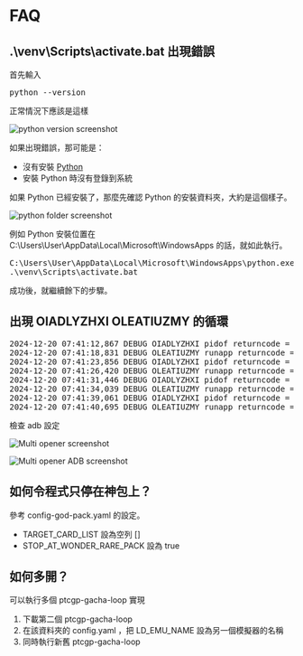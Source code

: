 # FAQ

## .\venv\Scripts\activate.bat 出現錯誤

首先輸入
<pre>python --version</pre>
正常情況下應該是這樣

![python version screenshot](res/doc/faq-python-00-version.png)

如果出現錯誤，那可能是：

- 沒有安裝 [Python](https://www.python.org/)
- 安裝 Python 時沒有登錄到系統

如果 Python 已經安裝了，那麼先確認 Python 的安裝資料夾，大約是這個樣子。

![python folder screenshot](res/doc/faq-python-01-folder.png)

例如 Python 安裝位置在 C:\\Users\\User\\AppData\\Local\\Microsoft\\WindowsApps 的話，就如此執行。

<pre>
C:\Users\User\AppData\Local\Microsoft\WindowsApps\python.exe -m venv venv
.\venv\Scripts\activate.bat
</pre>

成功後，就繼續餘下的步驟。

## 出現 OIADLYZHXI OLEATIUZMY 的循環

<pre>
2024-12-20 07:41:12,867 DEBUG OIADLYZHXI pidof returncode = 1
2024-12-20 07:41:18,831 DEBUG OLEATIUZMY runapp returncode = 0
2024-12-20 07:41:23,856 DEBUG OIADLYZHXI pidof returncode = 1
2024-12-20 07:41:26,420 DEBUG OLEATIUZMY runapp returncode = 0
2024-12-20 07:41:31,446 DEBUG OIADLYZHXI pidof returncode = 1
2024-12-20 07:41:34,039 DEBUG OLEATIUZMY runapp returncode = 0
2024-12-20 07:41:39,061 DEBUG OIADLYZHXI pidof returncode = 1
2024-12-20 07:41:40,695 DEBUG OLEATIUZMY runapp returncode = 0
</pre>

檢查 adb 設定

![Multi opener screenshot](res/doc/faq-adb-00-multi.png)

![Multi opener ADB screenshot](res/doc/faq-adb-01-adb.png)

## 如何令程式只停在神包上？

參考 config-god-pack.yaml 的設定。
- TARGET_CARD_LIST 設為空列 []
- STOP_AT_WONDER_RARE_PACK 設為 true

## 如何多開？

可以執行多個 ptcgp-gacha-loop 實現

1. 下載第二個 ptcgp-gacha-loop
2. 在該資料夾的 config.yaml ，把 LD_EMU_NAME 設為另一個模擬器的名稱
3. 同時執行新舊 ptcgp-gacha-loop
